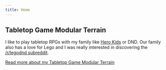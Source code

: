 ```yaml
---
title: Home
---
```


## Tabletop Game Modular Terrain

I like to play tabletop RPGs with my family like [Hero Kids](http://herokidsrpg.blogspot.com/p/hero-kids-overview.html) or DND. Our family also has a love for Lego and I was really interested in discovering the [/r/legodnd subreddit](https://reddit.com/r/legodnd).

[Read more about my Tabletop Game Modular Terrain](/tabletop-game-modular-terrain)
